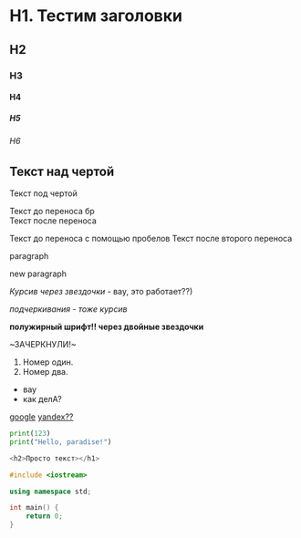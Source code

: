 # H1. Тестим заголовки
## H2
### H3
#### H4
##### H5
###### H6

Текст над чертой
---
Текст под чертой

Текст до переноса бр <br>
Текст после переноса

Текст до переноса с помощью пробелов  Текст после второго переноса

paragraph

new paragraph

*Курсив через звездочки* - вау, это работает??)

_подчеркивания - тоже курсив_

**полужирный шрифт!! через двойные звездочки**

~ЗАЧЕРКНУЛИ!~

1. Номер один.
2. Номер два.

* вау
* как делА?

[google](https://www.google.com/)
[yandex??](https://yandex.ru "Yandex :)")


```Python
print(123)
print("Hello, paradise!")
```
```C++
<h2>Просто текст></h1>

#include <iostream>

using namespace std;

int main() {
	return 0;
}
```